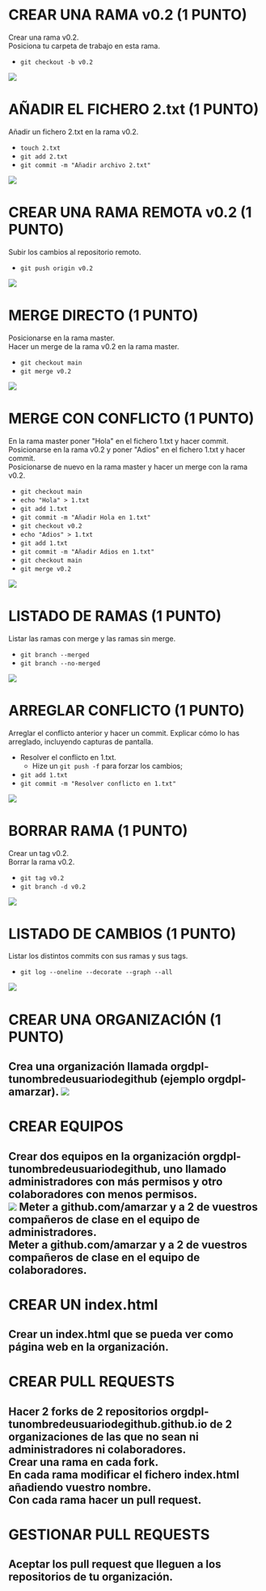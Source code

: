 # CREAR UNA RAMA v0.2 (1 PUNTO)

Crear una rama v0.2.  
Posiciona tu carpeta de trabajo en esta rama.

- `git checkout -b v0.2`
  
![](/T2/img2/1.png)

# AÑADIR EL FICHERO 2.txt (1 PUNTO)

Añadir un fichero 2.txt en la rama v0.2.
- `touch 2.txt`
- `git add 2.txt`
- `git commit -m "Añadir archivo 2.txt"`
  
![](/T2/img2/2.png)

# CREAR UNA RAMA REMOTA v0.2 (1 PUNTO)

Subir los cambios al repositorio remoto.
- `git push origin v0.2`
  
![](/T2/img2/3.png)

# MERGE DIRECTO (1 PUNTO)

Posicionarse en la rama master.  
Hacer un merge de la rama v0.2 en la rama master.
- `git checkout main`
- `git merge v0.2`
  
![](/T2/img2/4.png)

# MERGE CON CONFLICTO (1 PUNTO)

En la rama master poner "Hola" en el fichero 1.txt y hacer commit.  
Posicionarse en la rama v0.2 y poner "Adios" en el fichero 1.txt y hacer commit.  
Posicionarse de nuevo en la rama master y hacer un merge con la rama v0.2.
- `git checkout main`
- `echo "Hola" > 1.txt`
- `git add 1.txt`
- `git commit -m "Añadir Hola en 1.txt"`
- `git checkout v0.2`
- `echo "Adios" > 1.txt`
- `git add 1.txt`
- `git commit -m "Añadir Adios en 1.txt"`
- `git checkout main`
- `git merge v0.2`
  
![](/T2/img2/5.png)

# LISTADO DE RAMAS (1 PUNTO)

Listar las ramas con merge y las ramas sin merge.
- `git branch --merged`
- `git branch --no-merged`
  
![](/T2/img2/6.png)

# ARREGLAR CONFLICTO (1 PUNTO)

Arreglar el conflicto anterior y hacer un commit. Explicar cómo lo has arreglado, incluyendo capturas de pantalla.
- Resolver el conflicto en 1.txt.
    - Hize un `git push -f` para forzar los cambios;
- `git add 1.txt`
- `git commit -m "Resolver conflicto en 1.txt"`
  
![](/T2/img2/7.png)

# BORRAR RAMA (1 PUNTO)

Crear un tag v0.2.  
Borrar la rama v0.2.
- `git tag v0.2`
- `git branch -d v0.2`
  
![](/T2/img2/8.png)

# LISTADO DE CAMBIOS (1 PUNTO)

Listar los distintos commits con sus ramas y sus tags.
- `git log --oneline --decorate --graph --all`
  
![](/T2/img2/9.png)

# CREAR UNA ORGANIZACIÓN (1 PUNTO)

Crea una organización llamada orgdpl-tunombredeusuariodegithub (ejemplo orgdpl-amarzar).
![](T2/img2/10.png)
- 

# CREAR EQUIPOS

Crear dos equipos en la organización orgdpl-tunombredeusuariodegithub, uno llamado administradores con más permisos y otro colaboradores con menos permisos.  
![](T2/img2/11.png)
Meter a github.com/amarzar y a 2 de vuestros compañeros de clase en el equipo de administradores.  
Meter a github.com/amarzar y a 2 de vuestros compañeros de clase en el equipo de colaboradores.
- 

# CREAR UN index.html

Crear un index.html que se pueda ver como página web en la organización.
- 

# CREAR PULL REQUESTS

Hacer 2 forks de 2 repositorios orgdpl-tunombredeusuariodegithub.github.io de 2 organizaciones de las que no sean ni administradores ni colaboradores.  
Crear una rama en cada fork.  
En cada rama modificar el fichero index.html añadiendo vuestro nombre.  
Con cada rama hacer un pull request.
- 

# GESTIONAR PULL REQUESTS

Aceptar los pull request que lleguen a los repositorios de tu organización.
- 

